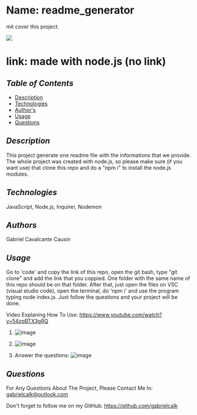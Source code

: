 # Name: readme_generator

mit cover this project.

<img src='https://img.shields.io/badge/mit-badge-yellow'>
    

# link: made with node.js (no link)
    

## *Table of Contents*
- [Description](#description)
- [Technologies](#technologies)
- [Author's](#authors)
- [Usage](#usage)
- [Questions](#questions)
    


## *Description*
This project generate one readme file with the informations that we provide. The whole project was created with node.js, so please make sure (if you want use) that clone this repo and do a "npm i" to install the node.js modules.



## *Technologies*
JavaScript, Node.js, Inquirer, Nodemon



## *Authors*
Gabriel Cavalcante Causin



## *Usage*
Go to 'code' and copy the link of this repo, open the git bash, type "git clone" and add the link that you coppied. One folder with the same name of this repo should be on that folder. After that, just open the files on VSC (visual studio code), open the terminal, do 'npm i' and use the program typing node index.js. Just follow the questions and your project will be done.

Video Explaning How To Use: https://www.youtube.com/watch?v=54zpBTX3gRQ

1) ![image](https://user-images.githubusercontent.com/89816900/137398329-04ac14a8-f585-4979-9782-cddc95be7e33.png)

2) ![image](https://user-images.githubusercontent.com/89816900/137398372-fd09ae8d-3fe1-4908-affb-02990e8adc6e.png)

3) Answer the questions: 
![image](https://user-images.githubusercontent.com/89816900/137398249-c8ba2eaa-e5cc-4bb1-8ac8-8d284b44fed3.png)


## *Questions*
For Any Questions About The Project, Please Contact Me In:
gabrielcalk@outlook.com

Don't forget to follow me on my GitHub: https://github.com/gabrielcalk
